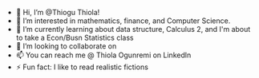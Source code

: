 - 👋 Hi, I’m @Thiogu Thiola!
- 👀 I’m interested in mathematics, finance, and Computer Science.
- 🌱 I’m currently learning about data structure, Calculus 2, and I'm about to take a Econ/Busn Statistics class 
- 💞️ I’m looking to collaborate on 
- 📫 You can reach me @ Thiola Ogunremi on Linkedln
- ⚡ Fun fact: I like to read realistic fictions

<!---
Thiogu/Thiogu is a ✨ special ✨ repository because its `README.md` (this file) appears on your GitHub profile.
You can click the Preview link to take a look at your changes.
--->
